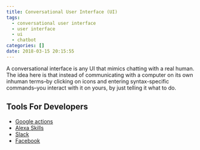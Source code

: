 ```yaml
---
title: Conversational User Interface (UI)
tags:
  - conversational user interface
  - user interface
  - ui
  - chatbot
categories: []
date: 2018-03-15 20:15:55
---
```


A conversational interface is any UI that mimics chatting with a real human. The idea here is that instead of communicating with a computer on its own inhuman terms–by clicking on icons and entering syntax-specific commands–you interact with it on yours, by just telling it what to do.

## Tools For Developers
* [Google actions](https://developers.google.com/actions/)
* [Alexa Skills](https://developer.amazon.com/alexa-skills-kit)
* [Slack](https://api.slack.com/?)
* [Facebook](https://developers.facebook.com/docs/messenger-platform)
